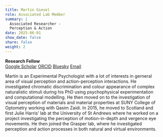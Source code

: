 ```yaml
---
title: Martin Giesel
role: Associated Lab Member
summary: |
  Associated Researcher - 
  Perception & Action 
date: 2025-06-01
show_date: false
share: false
weight: 2
---
```

**Research Fellow**  
[Google Scholar](https://scholar.google.com/citations?user=Oh2LLzEAAAAJ&hl=en)
[ORCID](https://orcid.org/0000-0002-3832-7442)
[Bluesky](https://bsky.app/profile/martingiesel.bsky.social)
[Email](mailto:martin.giesel@abdn.ac.uk)

Martin is an Experimental Psychologist with a lot of interests in gerneral area of visual perception and action-perception interactions. He investigated chromatic discrimination and 
colour appearance of complex naturalistic stimuli during his PhD using psychophysical experimentation and computational modelling. He then moved on to the investigation of 
visual perception of materials and material properties at SUNY College of Optometry working with Qasim Zaidi. In 2015, he moved to Scotland and first  Julie Harris’ lab at the 
University of St Andrews where he worked on a project investigating the perception of motion-in-depth and vergence eye movements. 
He then joined the Grasper lab, where he investigated perception and action processes in both natural and virtual environments. 

